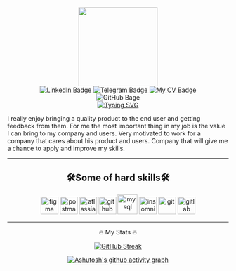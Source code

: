 <div id="header" align="center">
  <img src="https://media.giphy.com/media/zhYSVCirREeIZtONCI/giphy.gif" width="180"/>
</div>

<div id="badges" align="center">
  <a href="https://www.linkedin.com/in/yourboymarti/">
    <img src="https://img.shields.io/badge/LinkedIn-blue?style=for-the-badge&logo=linkedin&logoColor=white" alt="LinkedIn Badge"/>
  </a>
  <a href="https://t.me/yourboymarti">
    <img src="https://img.shields.io/badge/Telegram-blue?style=for-the-badge&logo=telegram&logoColor=white" alt="Telegram Badge"/>
  </a>
  <a href="https://yourboymarti.github.io/cv/">
    <img src="https://img.shields.io/badge/My CV-blue?style=for-the-badge&logo=internet&logoColor=white" alt="My CV Badge"/>
  </a>
</div>
<div id="badges" align="center">
    <img src="https://komarev.com/ghpvc/?username=yourboymarti&style=flat-square&color=blue" alt="GitHub Bage"/>
</div>
<div id="badges" align="center">
<a href="https://git.io/typing-svg"><img src="https://readme-typing-svg.demolab.com?font=Ubuntu+Mono&weight=600&pause=500&color=26CD4DFF&center=true&vCenter=true&width=455&height=60&lines=Hi!+My+name%E2%80%99s+Martin+Ananikian;I%E2%80%99m+a+QA+Engineer;I'm+very+glad+to+see+you+on+my+GitHub;I+strive+to+work+on+my+repositories;Every+day;To+make+my+portfolio;look+attractive+to+you :)" alt="Typing SVG" /></a>
</div>

I really enjoy bringing a quality product to the end user and getting feedback from them.
For me the most important thing in my job is the value I can bring to my company and users. 
Very motivated to work for a company that cares about his product and users. Company that will give me a chance to apply and improve my skills.

---

## <div align="center">🛠️Some of hard skills🛠️</div>  

<p align="center">
      <img src="https://cdn.jsdelivr.net/npm/simple-icons@3.0.1/icons/figma.svg" alt="figma" width="40" height="40"/> 
      <img src="https://cdn.jsdelivr.net/npm/simple-icons@3.0.1/icons/postman.svg" alt="postman" width="40" height="40"/>
      <img src="https://cdn.jsdelivr.net/npm/simple-icons@3.0.1/icons/jira.svg" alt="atlassian_jira" width="40" height="40"/>
      <img src="https://cdn.jsdelivr.net/npm/simple-icons@3.0.1/icons/github.svg" alt="github" width="40" height="40"/>
      <img src="https://cdn.jsdelivr.net/npm/simple-icons@3.0.1/icons/mysql.svg" alt="mysql" width="45" height="45"/>
      <img src="https://cdn.jsdelivr.net/npm/simple-icons@3.0.1/icons/insomnia.svg" alt="insomnia" width="40" height="40"/>
      <img src="https://cdn.jsdelivr.net/npm/simple-icons@3.0.1/icons/git.svg" alt="git" width="40" height="40"/>
      <img src="https://cdn.jsdelivr.net/npm/simple-icons@3.0.1/icons/gitlab.svg" alt="gitlab" width="40" height="40"/>
</p>

<div id="badges" align="center">
 
---
  
:fire: My Stats :fire:

[![GitHub Streak](http://github-readme-streak-stats.herokuapp.com?user=yourboymarti&theme=dark&hide_border=true&border_radius=5&date_format=n%2Fj%5B%2FY%5D)](https://git.io/streak-stats)

[![Ashutosh's github activity graph](https://github-readme-activity-graph.cyclic.app/graph?username=yourboymarti&theme=github-compact)](https://github.com/ashutosh00710/github-readme-activity-graph)
</div>

